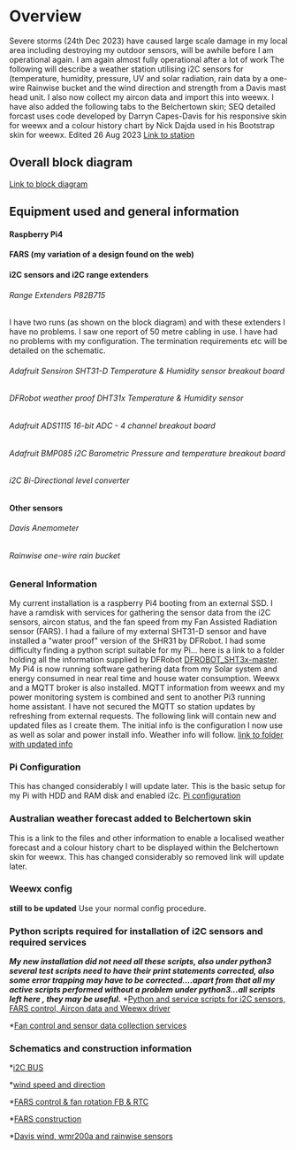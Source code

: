 # Overview #

Severe storms (24th Dec 2023) have caused large scale damage in my local area including destroying my outdoor sensors, will be awhile before I am operational again.
I am again almost fully operational after a lot of work
The following will describe a weather station utilising i2C sensors for (temperature, humidity, pressure, UV and solar radiation, rain data by a one-wire Rainwise bucket and the wind direction and strength from a Davis mast head unit. I also now collect my aircon data and import this into weewx. 
I have also added the following tabs to the Belchertown skin; SEQ detailed forcast uses code developed by Darryn Capes-Davis for his responsive skin for weewx and a colour history chart by Nick Dajda used in his Bootstrap skin for weewx. Edited 26 Aug 2023
[Link to station](https://bit.ly/44v9302)

## Overall block diagram #
[Link to block diagram](https://bit.ly/3t6id3o)

## Equipment used and general information #
#### Raspberry Pi4 #
#### FARS (my variation of a design found on the web) #
#### i2C sensors and i2C range extenders #
###### Range Extenders P82B715 #
I have two runs (as shown on the block diagram) and with these extenders I have no problems. I saw one report of 50 metre cabling in use. I have had no problems with my configuration. The termination requirements etc will be detailed on the schematic.
###### Adafruit Sensiron SHT31-D Temperature & Humidity sensor breakout board #
###### DFRobot weather proof DHT31x Temperature & Humidity sensor #
###### Adafruit ADS1115 16-bit ADC - 4 channel breakout board #
###### Adafruit BMP085 i2C Barometric Pressure and temperature breakout board #
###### i2C Bi-Directional level converter #
#### Other sensors #
###### Davis Anemometer #
###### Rainwise one-wire rain bucket #

### General Information #
My current installation is a raspberry Pi4 booting from an external SSD. I have a ramdisk with services for gathering the sensor data from the i2C sensors, aircon status, and the fan speed from my Fan Assisted Radiation sensor (FARS).
I had a failure of my external SHT31-D sensor and have installed a "water proof" version of the SHR31 by DFRobot. I had some difficulty finding a python script suitable for my Pi... here is a link to a folder holding all the information supplied by DFRobot
[DFROBOT_SHT3x-master](https://bit.ly/45clGyw).
My Pi4 is now running software gathering data from my Solar system and energy consumed in near real time and house water consumption.
Weewx and a MQTT broker is also installed. MQTT information from weewx and my power monitoring system is combined and sent to another Pi3 running home assistant. I have not secured the MQTT so station updates by refreshing from external requests.
The following link will contain new and updated files as I create them. The initial info is the configuration I now use as well as solar 
and power install info. Weather info will follow.
[link to folder with updated info](https://bit.ly/3KE7t53)

### Pi Configuration #
This has changed considerably I will update later.
This is the basic setup for my Pi with HDD and RAM disk and enabled i2c.
[Pi configuration](https://bit.ly/3GxhTQu)

### Australian weather forecast added to Belchertown skin
This is a link to the files and other information to enable a localised weather forecast and a colour history chart to be displayed within the Belchertown skin for weewx. This has changed considerably so removed link will update later.

### Weewx config #
**still to be updated**
Use your normal config procedure.

### Python scripts required for installation of i2C sensors and required services #

_**My new installation did not need all these scripts, also under python3 several test scripts need to have their print statements corrected, also some error trapping may have to be corrected....apart from that all my active scripts performed without a problem under python3...all scripts left here , they may be useful.**_
*[Python and service scripts for i2C sensors, FARS control, Aircon data and Weewx driver](http://bit.ly/2F5mpEA)

*[Fan control and sensor data collection services](http://bit.ly/2HPSpPX)

### Schematics and construction information #
*[i2C BUS](http://bit.ly/2F4zwGf)

*[wind speed and direction](https://bit.ly/3kQO57L)

*[FARS control & fan rotation FB & RTC](http://bit.ly/2HR3jFt)

*[FARS construction](http://bit.ly/2HkfmOj)

*[Davis wind, wmr200a and rainwise sensors](http://bit.ly/2vy4Q0l)